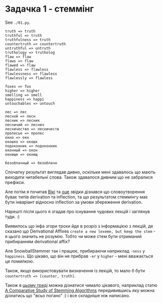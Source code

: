
# Задачка 1 - стеммінг

See `./01.py`.

    truth => truth
    truthful => truth
    truthfulness => truth
    countertruth => countertruth
    untruthful => untruth
    truthology => trutholog
    flaw => flaw
    flaws => flaw
    flawed => flaw
    flawless => flawless
    flawlessness => flawless
    flawlessly => flawless

    foxes => fox
    higher => higher
    smelling => smell
    happiness => happi
    untouchables => untouch

    лес => лес
    лесной => лесн
    лесник => лесник
    лесничий => леснич
    лесничество => лесничеств
    пролесье => пролес
    окно => окн
    окошко => окошк
    подоконник => подоконник
    оконный => окон
    окнище => окнищ

    безоблачный => безоблачн

Спочатку результат виглядав дивно, оскільки мені здавалось що мають виходити читабельні слова.
Також здавалося дивним що не забралися префікси.

Але потім я почитав [Вікі](https://en.wikipedia.org/wiki/Morphological_derivation)
та [оце](https://www.researchgate.net/post/What_is_the_difference_between_root_word_and_stem_word)
звідки дізнався що словоутворення буває типів derivation та inflection,
та що результатом стеммінгу має бути інваріант відносно inflection за умови збереження derivation.

Нарешті після цього я згадав про існування чудових лекцій і заглянув туди. :)

Виявилось що інфа згори трохи йде в розріз з інформацією з лекцій, де сказано що Derivational Affixes
`create a new lexeme, but keep the stem` - я цього значить не розумію.
Тобто чи може стем бути отриманий прибиранням derivational affix?

Але SnowballStemmer так і працює, прибираючи наприклад `-ness` у `happiness`.
Що цікаво, що він не прибрав `-er` у `higher` - мені вважається це помилкою.

Також, якщо використовувати визначення із лекцій, то мало б бути `countertruth => [counter, truth]`.

Також в [цьому треді](https://stackoverflow.com/questions/24647400/what-is-the-best-stemming-method-in-python)
можна дізнатися чимало цікавого, наприклад статю
[A Comparative Study of Stemming Algorithms](https://www.semanticscholar.org/paper/A-Comparative-Study-of-Stemming-Algorithms-Ms-.-Jivani/1c0c0fa35d4ff8a2f925eb955e48d655494bd167)
передивившись яку можна дізнатись що "всьо погано" :) і все складніше ніж написано.
